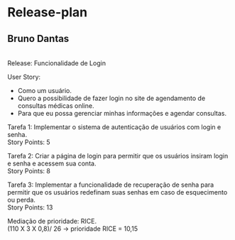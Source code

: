 # Release-plan
## Bruno Dantas

\
Release: Funcionalidade de Login

User Story: 
- Como um usuário. 
- Quero a possibilidade de fazer login no site de agendamento de consultas médicas online.
- Para que eu possa gerenciar minhas informações e agendar consultas.

Tarefa 1: Implementar o sistema de autenticação de usuários com login e senha.\
Story Points: 5

Tarefa 2: Criar a página de login para permitir que os usuários insiram login e senha e acessem sua conta.\
Story Points: 8

Tarefa 3: Implementar a funcionalidade de recuperação de senha para permitir que os usuários redefinam suas senhas em caso de esquecimento ou perda.\
Story Points: 13

Mediação de prioridade: RICE.\
(110 X 3 X 0,8)/ 26 -> prioridade RICE = 10,15